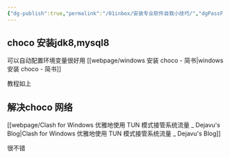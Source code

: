 ```yaml
---
{"dg-publish":true,"permalink":"/01inbox/安装专业软件自我小技巧/","dgPassFrontmatter":true,"noteIcon":"","created":"","updated":""}
---
```



## choco 安装jdk8,mysql8

可以自动配置环境变量很好用
[[webpage/windows 安装 choco - 简书\|windows 安装 choco - 简书]]

教程如上

## 解决choco 网络

[[webpage/Clash for Windows 优雅地使用 TUN 模式接管系统流量 _ Dejavu's Blog\|Clash for Windows 优雅地使用 TUN 模式接管系统流量 _ Dejavu's Blog]]

很不错
